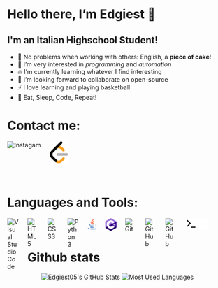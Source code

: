 # Hello there, I’m Edgiest 👋

## I'm an Italian Highschool Student!
* 🍰 No problems when working with others: English, a **piece of cake**!
* 👀 I’m very interested in *programming* and *automation*
* 🔥 I’m currently learning whatever I find interesting
* 🧩 I’m looking forward to collaborate on open-source
* ⚡ I love learning and playing basketball 
* 👑 Eat, Sleep, Code, Repeat!

# Contact me:
[<img align="left" alt="Instagam" height="50px" style="padding-right:20px;" src="https://www.instagram.com/static/images/ico/favicon-192.png/68d99ba29cc8.png">](https://www.instagram.com/matt_ger05/)
[<img alt="LeetCode" height="50px" src="images/leetCode.png">](https://leetcode.com/Gerosa_05/)


<br />

# Languages and Tools:


<img align="left" alt="Visual Studio Code" width="26px" src="https://cdn.jsdelivr.net/gh/devicons/devicon/icons/vscode/vscode-original.svg" style="padding-right:20px;" />
<img align="left" alt="HTML5" width="26px" src="https://cdn.jsdelivr.net/gh/devicons/devicon/icons/html5/html5-original.svg" style="padding-right:20px;" />
<img align="left" alt="CSS3" width="26px" src="https://cdn.jsdelivr.net/gh/devicons/devicon/icons/css3/css3-original.svg" style="padding-right:20px;" />
<img align="left" alt="Python 3" style="padding-right:20px;" width="26px" src="https://www.python.org/static/favicon.ico" />
<img align="left" alt="Java" style="padding-right:20px;" height="26px" src="./images/java.png">
<img align="left" alt="C#" style="padding-right:20px;" width="26px" src="./images/csharp.png">
<img align="left" alt="Git" width="26px" src="https://cdn.jsdelivr.net/gh/devicons/devicon/icons/git/git-original.svg" style="padding-right:20px;" />

[<img align="left" alt="GitHub" width="26px" src="https://user-images.githubusercontent.com/3369400/139447912-e0f43f33-6d9f-45f8-be46-2df5bbc91289.png" style="padding-right:20px;" />](#gh-dark-mode-only)
[<img align="left" alt="GitHub" width="26px" src="https://user-images.githubusercontent.com/3369400/139448065-39a229ba-4b06-434b-bc67-616e2ed80c8f.png" style="padding-right:20px;" />](#gh-light-mode-only)
[<img align="left" alt="Terminal" width="26px" src="./images/terminal-light.svg" />](#gh-light-mode-only)
[<img align="left" alt="Terminal" width="26px" src="./images/terminal-dark.svg" />](#gh-dark-mode-only)

<br />
<br />

# Github stats
<div align="center">
    <img alt="Edgiest05's GitHub Stats" src="https://github-readme-stats.vercel.app/api?username=edgiest05&include_all_commits=true&hide=issues&show_icons=true&hide_border=true&text_color=ffffff&bg_color=0d1117&title_color=2eb82e&icon_color=2eb82e">
    <img alt="Most Used Languages" src="https://github-readme-stats.vercel.app/api/top-langs/?username=Edgiest05&langs_count=4&hide_border=true&title_color=2eb82e&bg_color=0d1117&text_color=ffffff">
</div>
